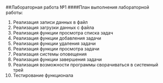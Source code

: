##Лабораторная работа №1
####План выполнения лабораторной работы:

1. Реализация записи данных в файл
2. Реализация загрузки данных с файла
3. Реализация функции просмотра списка задач
4. Реализация функции добавления задачи
5. Реализация функции удаления задачи
6. Реализация функции просмотра задачи
7. Реализация системы оповещения
8. Реализация функции завершения задачи
9. Реализация возможности программы сворачиваться в системный трей
10. Тестирование функционала